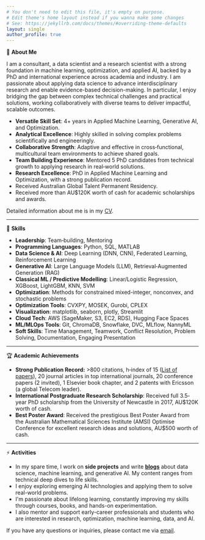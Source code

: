 ```yaml
---
# You don't need to edit this file, it's empty on purpose.
# Edit theme's home layout instead if you wanna make some changes
# See: https://jekyllrb.com/docs/themes/#overriding-theme-defaults
layout: single
author_profile: true
---
```

🌟 **About Me** 

I am a consultant, a data scientist and a research scientist with a strong foundation in machine learning, optimization, and applied AI, backed by a PhD and international experience across academia and industry. I am passionate about applying data science to advance interdisciplinary research and enable evidence-based decision-making. In particular, I enjoy bridging the gap between complex technical challenges and practical solutions, working collaboratively with diverse teams to deliver impactful, scalable outcomes.

- **Versatile Skill Set**: 4+ years in Applied Machine Learning, Generative AI, and Optimization.   
- **Analytical Excellence**: Highly skilled in solving complex problems scientifically and engineeringly. 
- **Collaborative Strength**: Adaptive and effective in cross‑functional, multicultural team environments to achieve shared goals.
- **Team Building Experience**: Mentored 5 PhD candidates from technical growth to applying research in real‑world solutions.
- **Research Excellence**: PhD in Applied Machine Learning and Optimization, with a strong publication record.
- Received Australian Global Talent Permanent Residency.  
- Received more than AU$120K worth of cash for academic scholarships and awards.

Detailed information about me is in my [CV](https://drive.google.com/file/d/1vzA-NJ_ti7fj9KMFjTDe1bnPgtziSuad/view). 

---

🚀 **Skills**

- **Leadership**: Team‑building, Mentoring
- **Programming Languages**: Python, SQL, MATLAB
- **Data Science & AI**: Deep Learning (DNN, CNN), Federated Learning, Reinforcement Learning
- **Generative AI**: Large Language Models (LLM), Retrieval‑Augmented Generation (RAG)
- **Classical ML / Predictive Modelling**: Linear/Logistic Regression, XGBoost, LightGBM, KNN, SVM
- **Optimization**: Methods for constrained mixed-integer, nonconvex, and stochastic problems
- **Optimization Tools**: CVXPY, MOSEK, Gurobi, CPLEX
- **Visualization**: matplotlib, seaborn, plotly, Streamlit
- **Cloud Tech**: AWS (SageMaker, S3, EC2, RDS), Hugging Face Spaces
- **ML/MLOps Tools**: Git, ChromaDB, Snowflake, DVC, MLflow, NannyML
- **Soft Skills**: Time Management, Teamwork, Conflict Resolution, Problem Solving, Documentation, Engaging Presentation 

---

🏆 **Academic Achievements**
- **Strong Publication Record:** >800 citations, h‐index of 15 ([List of papers](https://scholar.google.com/citations?hl=en&user=Yr2ixYEAAAAJ&view_op=list_works&sortby=pubdate)), 20 journal articles in top international journals, 20 conference papers (2 invited), 1 Elsevier book chapter, and 2 patents with Ericsson (a global Telecom leader).  
- **International Postgraduate Research Scholarship**: Received full 3.5‐year PhD scholarship from the University of Newcastle in 2017, AU$120K worth of cash.
- **Best Poster Award**: Received the prestigious Best Poster Award from the Australian Mathematical Sciences Institute (AMSI) Optimise Conference for excellent research ideas and solutions, AU$500 worth of cash.

---

⚡ **Activities**
- In my spare time, I work on **side projects** and write [**blogs**](https://medium.com/@tungvu_37498) about data science, machine learning, and generative AI. My content ranges from technical deep dives to life skills.
- I enjoy exploring emerging AI technologies and applying them to solve real-world problems.
- I'm passionate about lifelong learning, constantly improving my skills through courses, books, and hands-on experimentation.
- I also mentor and support early-career professionals and students who are interested in research, optimization, machine learning, data, and AI.

If you have any questions or inquiries, please contact me via [email](mailto:tungvu.telecom@gmail.com)<i icon="fab fa-fw fa-envelope"></i>.
